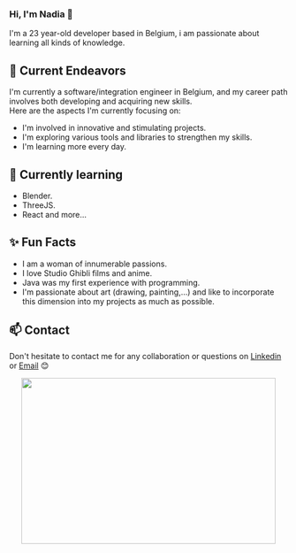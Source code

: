 ### Hi, I'm Nadia :cherry_blossom:

I'm a 23 year-old developer based in Belgium, i am passionate about learning all kinds of knowledge.


## 🔭 Current Endeavors

I'm currently a software/integration engineer in Belgium, and my career path involves both developing and acquiring new skills.   
Here are the aspects I'm currently focusing on:

* I'm involved in innovative and stimulating projects.
* I'm exploring various tools and libraries to strengthen my skills.
* I'm learning more every day.

## 🌱 Currently learning 
* Blender.
* ThreeJS.
* React and more...


## ✨ Fun Facts
* I am a woman of innumerable passions.
* I love Studio Ghibli films and anime.
* Java was my first experience with programming.
* I'm passionate about art (drawing, painting,...) and like to incorporate this dimension into my projects as much as possible.
  
## 📫 Contact

Don't hesitate to contact me for any collaboration or questions on [Linkedin](https://www.linkedin.com/in/nadia-a-908650253/) or [Email](àfaire) 😊

<p align="center">
  <img width="460" height="300" src="https://github.com/NadiaArhbal/NadiaArhbal/assets/99414756/847b0c3f-0928-4d85-96ca-03472d98ab51">
